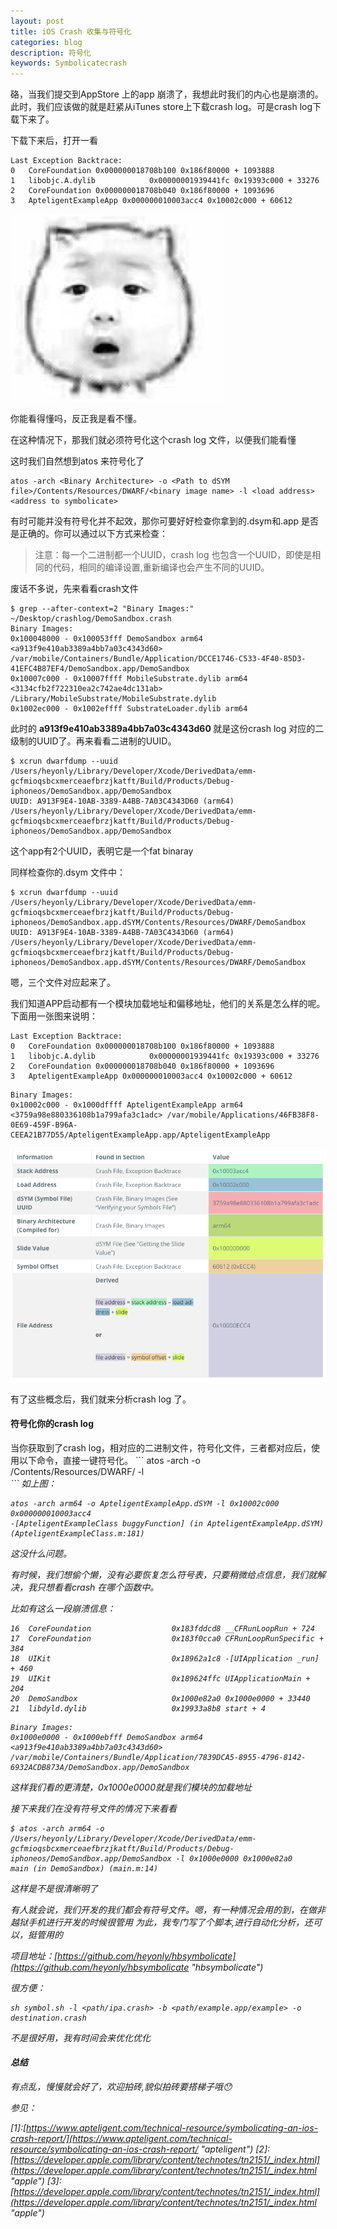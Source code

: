 ```yaml
---
layout: post
title: iOS Crash 收集与符号化
categories: blog
description: 符号化
keywords: Symbolicatecrash
---        
```

硌，当我们提交到AppStore 上的app 崩溃了，我想此时我们的内心也是崩溃的。此时，我们应该做的就是赶紧从iTunes store上下载crash log。可是crash log下载下来了。


下载下来后，打开一看
```
Last Exception Backtrace:
0   CoreFoundation 0x000000018708b100 0x186f80000 + 1093888
1   libobjc.A.dylib            0x00000001939441fc 0x19393c000 + 33276
2   CoreFoundation 0x000000018708b040 0x186f80000 + 1093696
3   ApteligentExampleApp 0x000000010003acc4 0x10002c000 + 60612
```


![](/images/blog/u=33664513923273981699fm=23gp=0.jpg)



你能看得懂吗，反正我是看不懂。




在这种情况下，那我们就必须符号化这个crash log 文件，以便我们能看懂




这时我们自然想到atos 来符号化了
```
atos -arch <Binary Architecture> -o <Path to dSYM file>/Contents/Resources/DWARF/<binary image name> -l <load address> <address to symbolicate>
```             
有时可能并没有符号化并不起效，那你可要好好检查你拿到的.dsym和.app 是否是正确的。你可以通过以下方式来检查：



        
>注意：每一个二进制都一个UUID，crash log 也包含一个UUID，即使是相同的代码，相同的编译设置,重新编译也会产生不同的UUID。          



废话不多说，先来看看crash文件       
````
$ grep --after-context=2 "Binary Images:" ~/Desktop/crashlog/DemoSandbox.crash      
Binary Images:
0x100048000 - 0x100053fff DemoSandbox arm64  <a913f9e410ab3389a4bb7a03c4343d60> /var/mobile/Containers/Bundle/Application/DCCE1746-C533-4F40-85D3-41EFC4B87EF4/DemoSandbox.app/DemoSandbox
0x10007c000 - 0x10007ffff MobileSubstrate.dylib arm64  <3134cfb2f722310ea2c742ae4dc131ab> /Library/MobileSubstrate/MobileSubstrate.dylib
0x1002ec000 - 0x1002effff SubstrateLoader.dylib arm64      
````


此时的 <b> a913f9e410ab3389a4bb7a03c4343d60 </b> 就是这份crash log 对应的二级制的UUID了。再来看看二进制的UUID。
```
$ xcrun dwarfdump --uuid /Users/heyonly/Library/Developer/Xcode/DerivedData/emm-gcfmioqsbcxmerceaefbrzjkatft/Build/Products/Debug-iphoneos/DemoSandbox.app/DemoSandbox 
UUID: A913F9E4-10AB-3389-A4BB-7A03C4343D60 (arm64) /Users/heyonly/Library/Developer/Xcode/DerivedData/emm-gcfmioqsbcxmerceaefbrzjkatft/Build/Products/Debug-iphoneos/DemoSandbox.app/DemoSandbox
```
这个app有2个UUID，表明它是一个fat binaray

同样检查你的.dsym 文件中：
```
$ xcrun dwarfdump --uuid /Users/heyonly/Library/Developer/Xcode/DerivedData/emm-gcfmioqsbcxmerceaefbrzjkatft/Build/Products/Debug-iphoneos/DemoSandbox.app.dSYM/Contents/Resources/DWARF/DemoSandbox 
UUID: A913F9E4-10AB-3389-A4BB-7A03C4343D60 (arm64) /Users/heyonly/Library/Developer/Xcode/DerivedData/emm-gcfmioqsbcxmerceaefbrzjkatft/Build/Products/Debug-iphoneos/DemoSandbox.app.dSYM/Contents/Resources/DWARF/DemoSandbox
```
嗯，三个文件对应起来了。



我们知道APP启动都有一个模块加载地址和偏移地址，他们的关系是怎么样的呢。下面用一张图来说明：
```
Last Exception Backtrace:
0   CoreFoundation 0x000000018708b100 0x186f80000 + 1093888
1   libobjc.A.dylib            0x00000001939441fc 0x19393c000 + 33276
2   CoreFoundation 0x000000018708b040 0x186f80000 + 1093696
3   ApteligentExampleApp 0x000000010003acc4 0x10002c000 + 60612
```

```
Binary Images:
0x10002c000 - 0x1000dffff ApteligentExampleApp arm64  <3759a98e880336108b1a799afa3c1adc> /var/mobile/Applications/46FB38F8-0E69-459F-B96A-CEEA21B77D55/ApteligentExampleApp.app/ApteligentExampleApp
```


![](/images/blog/loadAddressAndSlide.png)


有了这些概念后，我们就来分析crash log 了。



<h4>符号化你的crash log</h4>
当你获取到了crash log，相对应的二进制文件，符号化文件，三者都对应后，使用以下命令，直接一键符号化。
```
atos -arch <Binary Architecture> -o <Path to dSYM file>/Contents/Resources/DWARF/<binary image name> -l <load address> <address to symbolicate>
```
如上图：



```
atos -arch arm64 -o ApteligentExampleApp.dSYM -l 0x10002c000 0x000000010003acc4
-[ApteligentExampleClass buggyFunction] (in ApteligentExampleApp.dSYM) (ApteligentExampleClass.m:181)
```

这没什么问题。



有时候，我们想偷个懒，没有必要恢复怎么符号表，只要稍微给点信息，我们就解决，我只想看看crash 在哪个函数中。


比如有这么一段崩溃信息：
```
16  CoreFoundation                	0x183fddcd8 __CFRunLoopRun + 724
17  CoreFoundation                	0x183f0cca0 CFRunLoopRunSpecific + 384
18  UIKit                         	0x18962a1c8 -[UIApplication _run] + 460
19  UIKit                         	0x189624ffc UIApplicationMain + 204
20  DemoSandbox                   	0x1000e82a0 0x1000e0000 + 33440
21  libdyld.dylib                 	0x19933a8b8 start + 4
```


```
Binary Images:
0x1000e0000 - 0x1000ebfff DemoSandbox arm64  <a913f9e410ab3389a4bb7a03c4343d60> /var/mobile/Containers/Bundle/Application/7839DCA5-8955-4796-8142-6932ACDB873A/DemoSandbox.app/DemoSandbox
```

这样我们看的更清楚，0x1000e0000就是我们模块的加载地址


接下来我们在没有符号文件的情况下来看看

```
$ atos -arch arm64 -o /Users/heyonly/Library/Developer/Xcode/DerivedData/emm-gcfmioqsbcxmerceaefbrzjkatft/Build/Products/Debug-iphoneos/DemoSandbox.app/DemoSandbox -l 0x1000e0000 0x1000e82a0
main (in DemoSandbox) (main.m:14)
```

这样是不是很清晰明了



有人就会说，我们开发的我们都会有符号文件。嗯，有一种情况会用的到，在做非越狱手机进行开发的时候很管用
为此，我专门写了个脚本,进行自动化分析，还可以，挺管用的





项目地址：[https://github.com/heyonly/hbsymbolicate](https://github.com/heyonly/hbsymbolicate  "hbsymbolicate")



很方便：
```
sh symbol.sh -l <path/ipa.crash> -b <path/example.app/example> -o destination.crash
```

不是很好用，我有时间会来优化优化




<h4>总结</h4>

有点乱，慢慢就会好了，欢迎拍砖,貌似拍砖要搭梯子哦😯



参见：

[1]\:[https://www.apteligent.com/technical-resource/symbolicating-an-ios-crash-report/](https://www.apteligent.com/technical-resource/symbolicating-an-ios-crash-report/   "apteligent")
[2]\:[https://developer.apple.com/library/content/technotes/tn2151/_index.html](https://developer.apple.com/library/content/technotes/tn2151/_index.html "apple")
[3]\:[https://developer.apple.com/library/content/technotes/tn2151/_index.html](https://developer.apple.com/library/content/technotes/tn2151/_index.html   "apple")